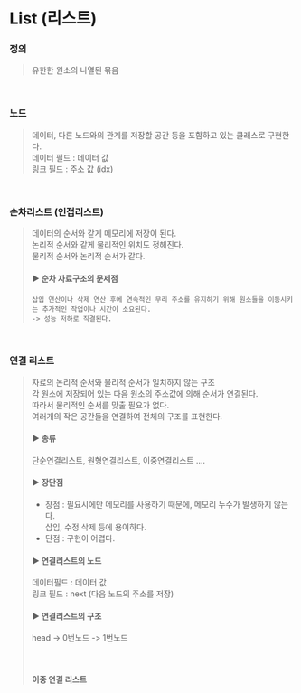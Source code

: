 # List (리스트)
### 정의
> 유한한 원소의 나열된 묶음 <br/>
<br/>

### 노드
> 데이터, 다른 노드와의 관계를 저장할 공간 등을 포함하고 있는 클래스로 구현한다. <br/>
> 데이터 필드 : 데이터 값 <br/>
> 링크 필드 : 주소 값 (idx) <br/>

<br/>

### 순차리스트 (인접리스트)
> 데이터의 순서와 같게 메모리에 저장이 된다. <br/>
> 논리적 순서와 같게 물리적인 위치도 정해진다. <br/>
> 물리적 순서와 논리적 순서가 같다.
> <br/>
> 
> #### ▶︎ 순차 자료구조의 문제점
>     삽입 연산이나 삭제 연산 후에 연속적인 무리 주소를 유지하기 위해 원소들을 이동시키는 추가적인 작업이나 시간이 소요된다.
>     -> 성능 저하로 직결된다.
<br/>

### 연결 리스트
> 자료의 논리적 순서와 물리적 순서가 일치하지 않는 구조 <br/>
> 각 원소에 저장되어 있는 다음 원소의 주소값에 의해 순서가 연결된다. <br/>
> 따라서 물리적인 순서를 맞출 필요가 없다. <br/>
> 여러개의 작은 공간들을 연결하여 전체의 구조를 표현한다. <br/>
> 
> #### ▶︎ 종류 
> 단순연결리스트, 원형연결리스트, 이중연결리스트 .... <br/>
> 
> #### ▶︎ 장단점
> * 장점 : 필요시에만 메모리를 사용하기 때문에, 메모리 누수가 발생하지 않는다.
>   <br/> 삽입, 수정 삭제 등에 용이하다.
> * 단점 : 구현이 어렵다.
> 
> #### ▶︎ 연결리스트의 노드
> 데이터필드 : 데이터 값 <br/>
> 링크 필드 : next (다음 노드의 주소를 저장) <br>
> 
> #### ▶︎ 연결리스트의 구조
> head -> 0번노드 -> 1번노드
> <br/>
> <br/>
> <br/>
> 
> #### 이중 연결 리스트

